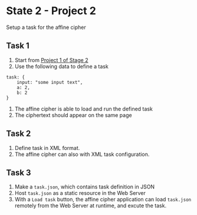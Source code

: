 # State 2 - Project 2

Setup a task for the affine cipher

## Task 1

1. Start from [Project 1 of Stage 2](Project1.md)
1. Use the following data to define a task

```
task: {
    input: "some input text",
    a: 2,
    b: 2
}
```

1. The affine cipher is able to load and run the defined task
1. The ciphertext should appear on the same page

## Task 2

1. Define task in XML format.
1. The affine cipher can also with XML task configuration.

## Task 3

1. Make a `task.json`, which contains task definition in JSON
1. Host `task.json` as a static resource in the Web Server
1. With a `Load task` button, the affine cipher application can load `task.json` remotely from the Web Server at runtime, and excute the task.
